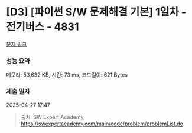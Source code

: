 # [D3] [파이썬 S/W 문제해결 기본] 1일차 - 전기버스 - 4831 

[문제 링크](https://swexpertacademy.com/main/code/problem/problemDetail.do?contestProbId=AWTLS24ao9ADFAVT) 

### 성능 요약

메모리: 53,632 KB, 시간: 73 ms, 코드길이: 621 Bytes

### 제출 일자

2025-04-27 17:47



> 출처: SW Expert Academy, https://swexpertacademy.com/main/code/problem/problemList.do